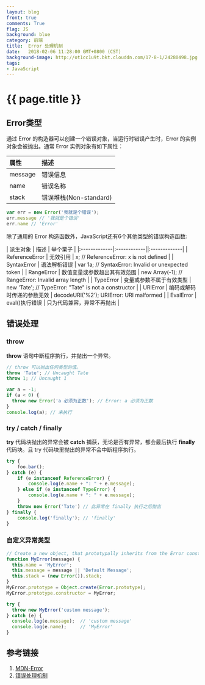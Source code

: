 ```yaml
---
layout: blog
front: true
comments: True
flag: JS
background: blue
category: 前端
title:  Error 处理机制
date:   2018-02-06 11:28:00 GMT+0800 (CST)
background-image: http://ot1cc1u9t.bkt.clouddn.com/17-8-1/24280498.jpg
tags:
- JavaScript
---
```

# {{ page.title }}

## Error类型

通过 Error 的构造器可以创建一个错误对象，当运行时错误产生时，Error 的实例对象会被抛出。通常 Error 实例对象有如下属性：

| 属性 | 描述 |
|:-------------|:------------|
| message | 错误信息 |
| name | 错误名称 |
| stack | 错误堆栈(Non-standard) |

```js
var err = new Error('我就是个错误');
err.message // '我就是个错误'
err.name // 'Error'
```

除了通用的 Error 构造函数外，JavaScript还有6个其他类型的错误构造函数:

| 派生对象 | 描述 | 举个栗子 |
|:-------------|:------------||:-------------|
| ReferenceError | 无效引用 | x; // ReferenceError: x is not defined |
| SyntaxError | 语法解析错误 | var 1a; // SyntaxError: Invalid or unexpected token |
| RangeError | 数值变量或参数超出其有效范围 | new Array(-1); // RangeError: Invalid array length |
| TypeError | 变量或参数不属于有效类型 | new 'Tate'; // TypeError: "Tate" is not a constructor |
| URIError | 编码或解码时传递的参数无效 | decodeURI('%2'); URIError: URI malformed |
| EvalError | eval()执行错误 | 只为代码兼容，异常不再抛出 |

## 错误处理

### throw

**throw** 语句中断程序执行，并抛出一个异常。

```js
// throw 可以抛出任何类型的值。
throw 'Tate'; // Uncaught Tate
throw 1; // Uncaught 1

var a = -1;
if (a < 0) {
  throw new Error('a 必须为正数'); // Error: a 必须为正数
}
console.log(a); // 未执行
```

### try / catch / finally

**try** 代码块抛出的异常会被 **catch** 捕获，无论是否有异常，都会最后执行 **finally** 代码块。且 try 代码块里抛出的异常不会中断程序执行。

```js
try {
    foo.bar();
} catch (e) {
    if (e instanceof ReferenceError) {
        console.log(e.name + ": " + e.message);
    } else if (e instanceof TypeError) {
        console.log(e.name + ": " + e.message);
    }
    throw new Error('Tate') // 此异常在 finally 执行之后抛出
} finally {
    console.log('finally'); // 'finally'
}
```

### 自定义异常类型

```js
// Create a new object, that prototypally inherits from the Error constructor.
function MyError(message) {
  this.name = 'MyError';
  this.message = message || 'Default Message';
  this.stack = (new Error()).stack;
}
MyError.prototype = Object.create(Error.prototype);
MyError.prototype.constructor = MyError;

try {
  throw new MyError('custom message');
} catch (e) {
  console.log(e.message);  // 'custom message'
  console.log(e.name);     // 'MyError'
}
```

## 参考链接

1. [MDN-Error](https://developer.mozilla.org/zh-CN/docs/Web/JavaScript/Reference/Global_Objects/Error)
1. [错误处理机制](http://javascript.ruanyifeng.com/grammar/error.html#toc11)